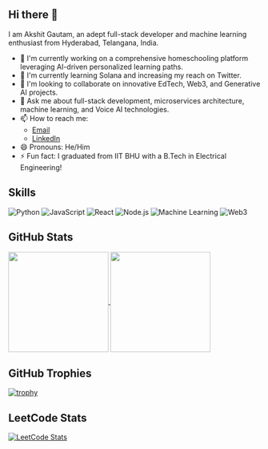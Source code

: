 ## Hi there 👋

I am Akshit Gautam, an adept full-stack developer and machine learning enthusiast from Hyderabad, Telangana, India.

- 🔭 I'm currently working on a comprehensive homeschooling platform leveraging AI-driven personalized learning paths.
- 🌱 I'm currently learning Solana and increasing my reach on Twitter.
- 👯 I'm looking to collaborate on innovative EdTech, Web3, and Generative AI projects.
- 💬 Ask me about full-stack development, microservices architecture, machine learning, and Voice AI technologies.
- 📫 How to reach me: 
  - [Email](mailto:akshitgautam42@gmail.com)
  - [LinkedIn](https://www.linkedin.com/in/akshitgautam42)
- 😄 Pronouns: He/Him
- ⚡ Fun fact: I graduated from IIT BHU with a B.Tech in Electrical Engineering!

## Skills
![Python](https://img.shields.io/badge/-Python-3776AB?style=flat-square&logo=python&logoColor=white)
![JavaScript](https://img.shields.io/badge/-JavaScript-F7DF1E?style=flat-square&logo=javascript&logoColor=black)
![React](https://img.shields.io/badge/-React-61DAFB?style=flat-square&logo=react&logoColor=black)
![Node.js](https://img.shields.io/badge/-Node.js-339933?style=flat-square&logo=node.js&logoColor=white)
![Machine Learning](https://img.shields.io/badge/-Machine%20Learning-FF6F00?style=flat-square&logo=tensorflow&logoColor=white)
![Web3](https://img.shields.io/badge/-Web3-F16822?style=flat-square&logo=web3.js&logoColor=white)


## GitHub Stats

<a href="https://github.com/anuraghazra/github-readme-stats">
  <img height=200 align="center" src="https://github-readme-stats.vercel.app/api?username=akshitgautam42&show_icons=true&theme=radical" />
</a>
<a href="https://github.com/anuraghazra/github-readme-stats">
  <img height=200 align="center" src="https://github-readme-stats.vercel.app/api/top-langs?username=akshitgautam42&layout=compact&langs_count=8&card_width=320&theme=radical" />
</a>

## GitHub Trophies
[![trophy](https://github-profile-trophy.vercel.app/?username=akshitgautam42&theme=onedark)](https://github.com/ryo-ma/github-profile-trophy)

## LeetCode Stats
[![LeetCode Stats](https://leetcard.jacoblin.cool/akshitgautam42?theme=dark&font=baloo&ext=activity)](https://leetcode.com/akshitgautam42)
